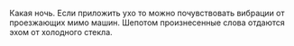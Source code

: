 Какая ночь. Если приложить ухо то можно почувствовать вибрации от проезжающих мимо машин.
Шепотом произнесенные слова отдаются эхом от холодного стекла. 
